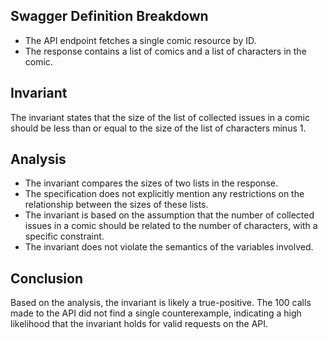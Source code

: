 ## Swagger Definition Breakdown
- The API endpoint fetches a single comic resource by ID.
- The response contains a list of comics and a list of characters in the comic.

## Invariant
The invariant states that the size of the list of collected issues in a comic should be less than or equal to the size of the list of characters minus 1.

## Analysis
- The invariant compares the sizes of two lists in the response.
- The specification does not explicitly mention any restrictions on the relationship between the sizes of these lists.
- The invariant is based on the assumption that the number of collected issues in a comic should be related to the number of characters, with a specific constraint.
- The invariant does not violate the semantics of the variables involved.

## Conclusion
Based on the analysis, the invariant is likely a true-positive. The 100 calls made to the API did not find a single counterexample, indicating a high likelihood that the invariant holds for valid requests on the API.

